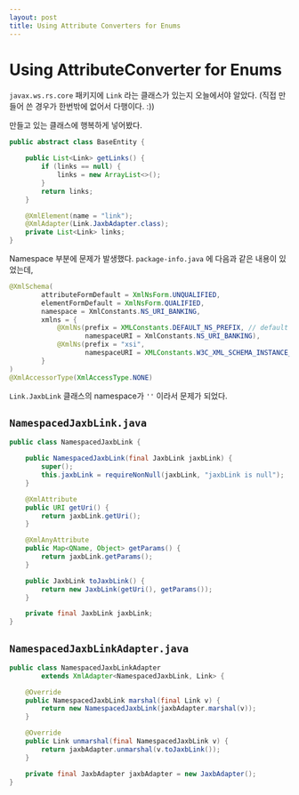 ```yaml
---
layout: post
title: Using Attribute Converters for Enums
---
```

# Using AttributeConverter for Enums

`javax.ws.rs.core` 패키지에 `Link` 라는 클래스가 있는지 오늘에서야 알았다.
(직접 만들어 쓴 경우가 한번밖에 없어서 다행이다. :))

만들고 있는 클래스에 행복하게 넣어봤다.

```java
public abstract class BaseEntity {

    public List<Link> getLinks() {
        if (links == null) {
            links = new ArrayList<>();
        }
        return links;
    }

    @XmlElement(name = "link");
    @XmlAdapter(Link.JaxbAdapter.class);
    private List<Link> links;
}
```

Namespace 부분에 문제가 발생했다. `package-info.java` 에 다음과 같은 내용이 있었는데,

```java
@XmlSchema(
        attributeFormDefault = XmlNsForm.UNQUALIFIED,
        elementFormDefault = XmlNsForm.QUALIFIED,
        namespace = XmlConstants.NS_URI_BANKING,
        xmlns = {
            @XmlNs(prefix = XMLConstants.DEFAULT_NS_PREFIX, // default namespace
                   namespaceURI = XmlConstants.NS_URI_BANKING),
            @XmlNs(prefix = "xsi",
                   namespaceURI = XMLConstants.W3C_XML_SCHEMA_INSTANCE_NS_URI)
        }
)
@XmlAccessorType(XmlAccessType.NONE)
```
`Link.JaxbLink` 클래스의 namespace가 `''` 이라서 문제가 되었다.

## `NamespacedJaxbLink.java`
```java
public class NamespacedJaxbLink {

    public NamespacedJaxbLink(final JaxbLink jaxbLink) {
        super();
        this.jaxbLink = requireNonNull(jaxbLink, "jaxbLink is null");
    }

    @XmlAttribute
    public URI getUri() {
        return jaxbLink.getUri();
    }

    @XmlAnyAttribute
    public Map<QName, Object> getParams() {
        return jaxbLink.getParams();
    }

    public JaxbLink toJaxbLink() {
        return new JaxbLink(getUri(), getParams());
    }

    private final JaxbLink jaxbLink;
}
```

## `NamespacedJaxbLinkAdapter.java`

```java
public class NamespacedJaxbLinkAdapter
        extends XmlAdapter<NamespacedJaxbLink, Link> {

    @Override
    public NamespacedJaxbLink marshal(final Link v) {
        return new NamespacedJaxbLink(jaxbAdapter.marshal(v));
    }

    @Override
    public Link unmarshal(final NamespacedJaxbLink v) {
        return jaxbAdapter.unmarshal(v.toJaxbLink());
    }

    private final JaxbAdapter jaxbAdapter = new JaxbAdapter();
}
```
